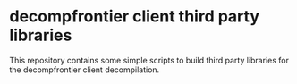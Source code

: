 # decompfrontier client third party libraries
This repository contains some simple scripts to build third party libraries for the decompfrontier client decompilation.
